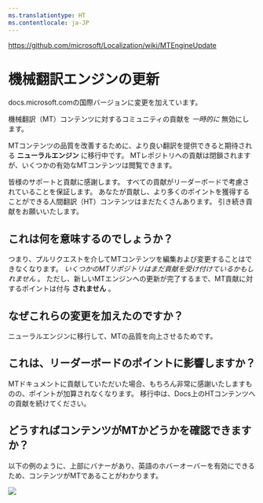 ```yaml
---
ms.translationtype: HT
ms.contentlocale: ja-JP
---
```

https://github.com/microsoft/Localization/wiki/MTEngineUpdate

# 機械翻訳エンジンの更新

docs.microsoft.comの国際バージョンに変更を加えています。

機械翻訳（MT）コンテンツに対するコミュニティの貢献を _一時的に_ 無効にします。

MTコンテンツの品質を改善するために、より良い翻訳を提供できると期待される **ニューラルエンジン** に移行中です。 MTレポジトリへの貢献は閉鎖されますが、いくつかの有効なMTコンテンツは閲覧できます。

皆様のサポートと貢献に感謝します。 すべての貢献がリーダーボードで考慮されていることを保証します。
あなたが貢献し、より多くのポイントを獲得することができる人間翻訳（HT）コンテンツはまだたくさんあります。 引き続き貢献をお願いいたします。

## これは何を意味するのでしょうか？
つまり、プルリクエストを介してMTコンテンツを編集および変更することはできなくなります。 _いくつかのMTリポジトリはまだ貢献を受け付けているかもしれません_ 。 ただし、新しいMTエンジンへの更新が完了するまで、MT貢献に対するポイントは付与 **されません** 。

## なぜこれらの変更を加えたのですか？
ニューラルエンジンに移行して、MTの品質を向上させるためです。

## これは、リーダーボードのポイントに影響しますか？
MTドキュメントに貢献していただいた場合、もちろん非常に感謝いたしますものの、ポイントが加算されなくなります。 移行中は、Docs上のHTコンテンツへの貢献を続けてください。

## どうすればコンテンツがMTかどうかを確認できますか？
以下の例のように、上部にバナーがあり、英語のホバーオーバーを有効にできるため、コンテンツがMTであることがわかります。

![](https://raw.githubusercontent.com/wiki/microsoft/Localization/img/MLCP_Improvements/MTBanner.png)
